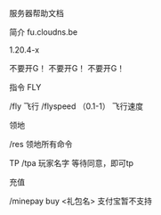 服务器帮助文档                                  



简介
fu.cloudns.be

1.20.4-x

不要开G！
不要开G！
不要开G！


指令
 FLY

/fly 飞行
/flyspeed （0.1-1）   飞行速度
 
领地

/res 领地所有命令

TP
/tpa 玩家名字 等待同意，即可tp

充值

/minepay buy <礼包名>       支付宝暂不支持
